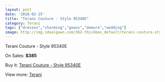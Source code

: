 ```yaml
---
layout: post
date: '2018-02-25'
title: "Terani Couture - Style 95340E"
category: Terani
tags: ["dresses","charming","gowns","demure","wedding"]
image: http://img.idealgown.com/362-thickbox_default/terani-couture-style-95340e.jpg
---
```

Terani Couture - Style 95340E

On Sales: **$385**
<a href="https://www.idealgown.com/en/terani/123-terani-couture-style-95340e.html"><amp-img layout="responsive" width="600" height="600" src="//img.idealgown.com/362-thickbox_default/terani-couture-style-95340e.jpg" alt="Terani Couture - Style 95340E 0" /></a>
<a href="https://www.idealgown.com/en/terani/123-terani-couture-style-95340e.html"><amp-img layout="responsive" width="600" height="600" src="//img.idealgown.com/364-thickbox_default/terani-couture-style-95340e.jpg" alt="Terani Couture - Style 95340E 1" /></a>
<a href="https://www.idealgown.com/en/terani/123-terani-couture-style-95340e.html"><amp-img layout="responsive" width="600" height="600" src="//img.idealgown.com/363-thickbox_default/terani-couture-style-95340e.jpg" alt="Terani Couture - Style 95340E 2" /></a>

Buy it: [Terani Couture - Style 95340E](https://www.idealgown.com/en/terani/123-terani-couture-style-95340e.html "Terani Couture - Style 95340E")

View more: [Terani](https://www.idealgown.com/en/4-terani "Terani")